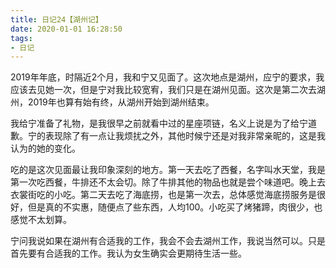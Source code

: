 ```yaml
---
title: 日记24【湖州记】
date: 2020-01-01 16:28:50
tags:
- 日记
---
```


2019年年底，时隔近2个月，我和宁又见面了。这次地点是湖州，应宁的要求，我应该去见她一次，但是宁对我比较宽宥，我们只是在湖州见面。这次是第二次去湖州，2019年也算有始有终，从湖州开始到湖州结束。

我给宁准备了礼物，是我很早之前就看中过的星座项链，名义上说是为了给宁道歉。宁的表现除了有一点让我烦扰之外，其他时候宁还是对我非常亲昵的，这是我认为的她的变化。

吃的是这次见面最让我印象深刻的地方。第一天去吃了西餐，名字叫水天堂，我是第一次吃西餐，牛排还不太会切。除了牛排其他的物品也就是尝个味道吧。晚上去衣裳街吃的小吃。第二天去吃了海底捞，也是第一次去，总体感觉海底捞服务是很好，但是真的不实惠，随便点了些东西，人均100。小吃买了烤猪蹄，肉很少，也感觉不太划算。

宁问我说如果在湖州有合适我的工作，我会不会去湖州工作，我说当然可以。只是首先要有合适我的工作。我认为女生确实会更期待生活一些。
